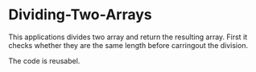 # Dividing-Two-Arrays

This applications divides two array and return the resulting array. 
First it checks whether they are the same length before carringout the division. 

The code is reusabel.
